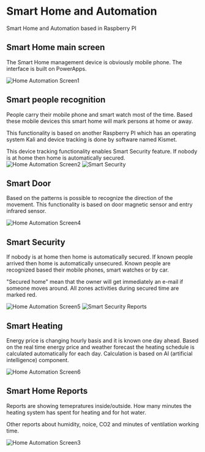 # Smart Home and Automation
Smart Home and Automation based in Raspberry PI 

## Smart Home main screen
The Smart Home management device is obviously mobile phone. The interface is built on PowerApps.

![Home Automation Screen1](Readme/HomeAutomation_screen1.jpg)

## Smart people recognition
People carry their mobile phone and smart watch most of the time. Based these mobile devices
this smart home will mark persons at home or away. 

This functionality is based on another Raspberry PI which has an operating system Kali and 
device tracking is done by software named Kismet.

This device tracking functionality enables Smart Security feature. 
If nobody is at home then home is automatically secured.
![Home Automation Screen2](Readme/HomeAutomation_screen2.jpg)
![Smart Security](Readme/SmartSecurity.png)

## Smart Door
Based on the patterns is possible to recognize the direction of the movement.
This functionality is based on door magnetic sensor and entry infrared sensor.

![Home Automation Screen4](Readme/HomeAutomation_screen4.jpg)

## Smart Security
If nobody is at home then home is automatically secured. 
If known people arrived then home is automatically unsecured. Known people are recognized based their 
mobile phones, smart watches or by car.

"Secured home" mean that the owner will get immediately an e-mail if someone moves around.
All zones activities during secured time are marked red.

![Home Automation Screen5](Readme/HomeAutomation_screen5.jpg)
![Smart Security Reports](Readme/SmartSecurityReports.png)

## Smart Heating
Energy price is changing hourly basis and it is known one day ahead.
Based on the real time energy price and weather forecast the heating schedule 
is calculated automatically for each day. Calculation is based on AI (artificial intelligence) component.

![Home Automation Screen6](Readme/HomeAutomation_screen6.jpg)

## Smart Home Reports
Reports are showing temepratures inside/outside. How many minutes the heating system has spent 
for heating and for hot water.

Other reports about humidity, noice, CO2 and minutes of ventilation working time.

![Home Automation Screen3](Readme/HomeAutomation_screen3.jpg)


